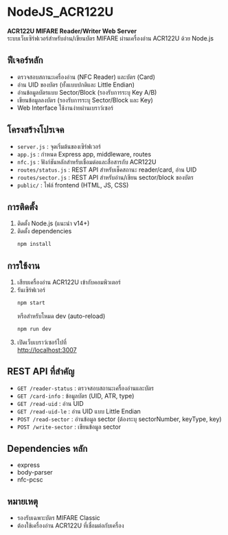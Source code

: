 # NodeJS_ACR122U

**ACR122U MIFARE Reader/Writer Web Server**  
ระบบเว็บเซิร์ฟเวอร์สำหรับอ่าน/เขียนบัตร MIFARE ผ่านเครื่องอ่าน ACR122U ด้วย Node.js

## ฟีเจอร์หลัก

- ตรวจสอบสถานะเครื่องอ่าน (NFC Reader) และบัตร (Card)
- อ่าน UID ของบัตร (ทั้งแบบปกติและ Little Endian)
- อ่านข้อมูลบัตรแบบ Sector/Block (รองรับการระบุ Key A/B)
- เขียนข้อมูลลงบัตร (รองรับการระบุ Sector/Block และ Key)
- Web Interface ใช้งานง่ายผ่านเบราว์เซอร์

## โครงสร้างโปรเจค

- `server.js` : จุดเริ่มต้นของเซิร์ฟเวอร์
- `app.js` : กำหนด Express app, middleware, routes
- `nfc.js` : ฟังก์ชันหลักสำหรับเชื่อมต่อและสื่อสารกับ ACR122U
- `routes/status.js` : REST API สำหรับเช็คสถานะ reader/card, อ่าน UID
- `routes/sector.js` : REST API สำหรับอ่าน/เขียน sector/block ของบัตร
- `public/` : ไฟล์ frontend (HTML, JS, CSS)

## การติดตั้ง

1. ติดตั้ง Node.js (แนะนำ v14+)
2. ติดตั้ง dependencies
   ```bash
   npm install
   ```

## การใช้งาน

1. เสียบเครื่องอ่าน ACR122U เข้ากับคอมพิวเตอร์
2. รันเซิร์ฟเวอร์
   ```bash
   npm start
   ```
   หรือสำหรับโหมด dev (auto-reload)
   ```bash
   npm run dev
   ```
3. เปิดเว็บเบราว์เซอร์ไปที่  
   [http://localhost:3007](http://localhost:3007)

## REST API ที่สำคัญ

- `GET /reader-status` : ตรวจสอบสถานะเครื่องอ่านและบัตร
- `GET /card-info` : ข้อมูลบัตร (UID, ATR, type)
- `GET /read-uid` : อ่าน UID
- `GET /read-uid-le` : อ่าน UID แบบ Little Endian
- `POST /read-sector` : อ่านข้อมูล sector (ต้องระบุ sectorNumber, keyType, key)
- `POST /write-sector` : เขียนข้อมูล sector

## Dependencies หลัก

- express
- body-parser
- nfc-pcsc

## หมายเหตุ

- รองรับเฉพาะบัตร MIFARE Classic
- ต้องใช้เครื่องอ่าน ACR122U ที่เชื่อมต่อกับเครื่อง 